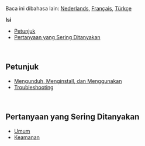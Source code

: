 Baca ini dibahasa lain: [Nederlands](readmenl.md), [Français](readmefr.md), [Türkçe](readmetr.md)

**Isi**

- [Petunjuk](#petunjuk)
- [Pertanyaan yang Sering Ditanyakan](#pertanyaan-yang-sering-ditanyakan)
<!-- - [FAQs](#faqs)
- [Other Lists](#other-lists) -->

<br>

## Petunjuk

- [Mengunduh, Menginstall, dan Menggunakan](https://github.com/Anarios/return-youtube-dislike/wiki/Downloading,-Installing-&-Using)
- [Troubleshooting](https://github.com/Anarios/return-youtube-dislike/wiki/Troubleshooting-Guide)
<!-- - [FAQ](FAQ.md)
- [When & How to Report Bugs](Guide__Bug_Reporting.md)
- [Contributing](https://github.com/Anarios/return-youtube-dislike/blob/main/CONTRIBUTING.md) -->
<!-- - [How to update wiki](/) -->

<br>

## Pertanyaan yang Sering Ditanyakan

- [Umum](https://github.com/Anarios/return-youtube-dislike/blob/main/Docs/FAQ.md)
- [Keamanan](https://github.com/Anarios/return-youtube-dislike/blob/main/Docs/SECURITY-FAQ.md)

<!-- - [Privacy](FAQ_Privacy.md)
- [Technical](FAQ_Technical.md)
- [Creators](FAQ_Creators.md)

<br>

## Other Lists

- [Common Problems](Common_Problems.md)
- [Repeated Questions](Repeated_Questions.md)
- [Repeated Feature requests](Repeated_Feature_requests.md)
- [Repeated Issues](Repeated_Issues.md) -->
